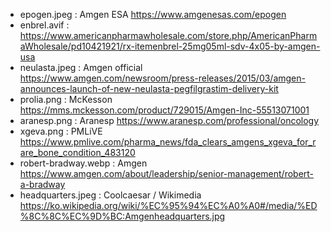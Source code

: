 - epogen.jpeg : Amgen ESA https://www.amgenesas.com/epogen
- enbrel.avif : https://www.americanpharmawholesale.com/store.php/AmericanPharmaWholesale/pd10421921/rx-itemenbrel-25mg05ml-sdv-4x05-by-amgen-usa
- neulasta.jpeg : Amgen official https://www.amgen.com/newsroom/press-releases/2015/03/amgen-announces-launch-of-new-neulasta-pegfilgrastim-delivery-kit
- prolia.png : McKesson https://mms.mckesson.com/product/729015/Amgen-Inc-55513071001
- aranesp.png : Aranesp https://www.aranesp.com/professional/oncology
- xgeva.png : PMLiVE https://www.pmlive.com/pharma_news/fda_clears_amgens_xgeva_for_rare_bone_condition_483120
- robert-bradway.webp : Amgen https://www.amgen.com/about/leadership/senior-management/robert-a-bradway
- headquarters.jpeg : Coolcaesar / Wikimedia https://ko.wikipedia.org/wiki/%EC%95%94%EC%A0%A0#/media/%ED%8C%8C%EC%9D%BC:Amgenheadquarters.jpg
